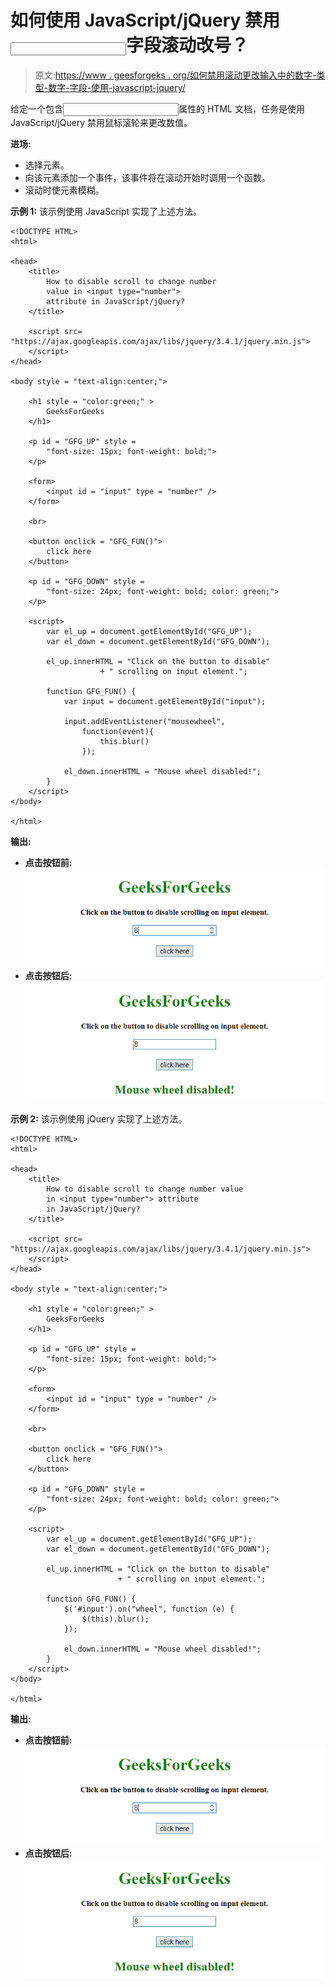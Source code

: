 # 如何使用 JavaScript/jQuery 禁用<input type="”number”">字段滚动改号？

> 原文:[https://www . geesforgeks . org/如何禁用滚动更改输入中的数字-类型-数字-字段-使用-javascript-jquery/](https://www.geeksforgeeks.org/how-to-disable-scroll-to-change-number-in-input-typenumber-field-using-javascript-jquery/)

给定一个包含<input type="“number”">属性的 HTML 文档，任务是使用 JavaScript/jQuery 禁用鼠标滚轮来更改数值。

**进场:**

*   选择元素。
*   向该元素添加一个事件，该事件将在滚动开始时调用一个函数。
*   滚动时使元素模糊。

**示例 1:** 该示例使用 JavaScript 实现了上述方法。

```
<!DOCTYPE HTML>  
<html>  

<head> 
    <title> 
        How to disable scroll to change number
        value in <input type="number"> 
        attribute in JavaScript/jQuery?
    </title>

    <script src=
"https://ajax.googleapis.com/ajax/libs/jquery/3.4.1/jquery.min.js">
    </script>
</head> 

<body style = "text-align:center;">  

    <h1 style = "color:green;" >  
        GeeksForGeeks  
    </h1>

    <p id = "GFG_UP" style = 
        "font-size: 15px; font-weight: bold;">
    </p>

    <form>
        <input id = "input" type = "number" />
    </form>

    <br>

    <button onclick = "GFG_FUN()">
        click here
    </button>

    <p id = "GFG_DOWN" style =
        "font-size: 24px; font-weight: bold; color: green;">
    </p>

    <script>
        var el_up = document.getElementById("GFG_UP");
        var el_down = document.getElementById("GFG_DOWN");

        el_up.innerHTML = "Click on the button to disable"
                    + " scrolling on input element.";

        function GFG_FUN() {
            var input = document.getElementById("input");

            input.addEventListener("mousewheel", 
                function(event){ 
                    this.blur() 
                });

            el_down.innerHTML = "Mouse wheel disabled!";
        }
    </script> 
</body>  

</html>
```

**输出:**

*   **点击按钮前:**
    ![](img/19438fb562a344c5f96e94d6f066f198.png)
*   **点击按钮后:**
    ![](img/aa5afc88320b6cef214eae8a771ed4f6.png)

**示例 2:** 该示例使用 jQuery 实现了上述方法。

```
<!DOCTYPE HTML>  
<html>  

<head> 
    <title> 
        How to disable scroll to change number value
        in <input type="number"> attribute
        in JavaScript/jQuery?
    </title>

    <script src=
"https://ajax.googleapis.com/ajax/libs/jquery/3.4.1/jquery.min.js">
    </script>
</head> 

<body style = "text-align:center;">  

    <h1 style = "color:green;" >  
        GeeksForGeeks  
    </h1>

    <p id = "GFG_UP" style = 
        "font-size: 15px; font-weight: bold;">
    </p>

    <form>
        <input id = "input" type = "number" />
    </form>

    <br>

    <button onclick = "GFG_FUN()">
        click here
    </button>

    <p id = "GFG_DOWN" style = 
        "font-size: 24px; font-weight: bold; color: green;">
    </p>

    <script>
        var el_up = document.getElementById("GFG_UP");
        var el_down = document.getElementById("GFG_DOWN");

        el_up.innerHTML = "Click on the button to disable"
                        + " scrolling on input element.";

        function GFG_FUN() {
            $('#input').on("wheel", function (e) {
                $(this).blur();
            });

            el_down.innerHTML = "Mouse wheel disabled!";
        }
    </script> 
</body>  

</html>
```

**输出:**

*   **点击按钮前:**
    ![](img/19438fb562a344c5f96e94d6f066f198.png)
*   **点击按钮后:**
    ![](img/aa5afc88320b6cef214eae8a771ed4f6.png)
